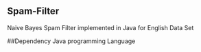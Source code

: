 ## Spam-Filter
Naive Bayes Spam Filter implemented in Java for English Data Set

##Dependency
 Java programming Language
 

